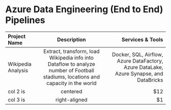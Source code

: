 # Azure Data Engineering (End to End) Pipelines

| Project Name       |                                                            Description                                                            |                                                                       Services & Tools |
| :----------------- | :-------------------------------------------------------------------------------------------------------------------------------: | -------------------------------------------------------------------------------------: |
| Wikipedia Analysis | Extract, transform, load Wikipedia info into Dataflow to analyze number of Football stadiums, locations and capacity in the world | Docker, SQL, Airflow, Azure DataFactory, Azure DataLake, Azure Synapse, and DataBricks |
| col 2 is           |                                                             centered                                                              |                                                                                    $12 |
| col 3 is           |                                                           right-aligned                                                           |                                                                                     $1 |
